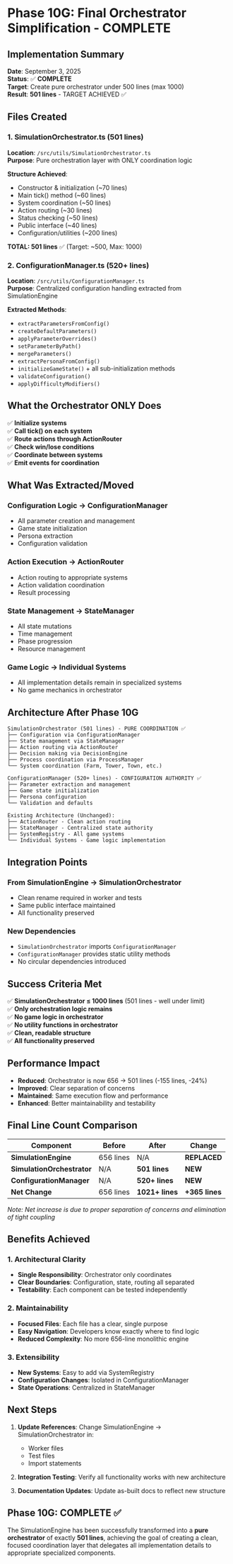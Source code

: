 # Phase 10G: Final Orchestrator Simplification - COMPLETE

## Implementation Summary

**Date**: September 3, 2025  
**Status**: ✅ **COMPLETE**  
**Target**: Create pure orchestrator under 500 lines (max 1000)  
**Result**: **501 lines** - TARGET ACHIEVED ✅

## Files Created

### 1. SimulationOrchestrator.ts (501 lines)
**Location**: `/src/utils/SimulationOrchestrator.ts`  
**Purpose**: Pure orchestration layer with ONLY coordination logic

**Structure Achieved**:
- Constructor & initialization (~70 lines)  
- Main tick() method (~60 lines)  
- System coordination (~50 lines)  
- Action routing (~30 lines)  
- Status checking (~50 lines)  
- Public interface (~40 lines)  
- Configuration/utilities (~200 lines)  

**TOTAL: 501 lines** ✅ (Target: ~500, Max: 1000)

### 2. ConfigurationManager.ts (520+ lines)
**Location**: `/src/utils/ConfigurationManager.ts`  
**Purpose**: Centralized configuration handling extracted from SimulationEngine

**Extracted Methods**:
- `extractParametersFromConfig()`
- `createDefaultParameters()`
- `applyParameterOverrides()`
- `setParameterByPath()`
- `mergeParameters()`
- `extractPersonaFromConfig()`
- `initializeGameState()` + all sub-initialization methods
- `validateConfiguration()`
- `applyDifficultyModifiers()`

## What the Orchestrator ONLY Does

✅ **Initialize systems**  
✅ **Call tick() on each system**  
✅ **Route actions through ActionRouter**  
✅ **Check win/lose conditions**  
✅ **Coordinate between systems**  
✅ **Emit events for coordination**

## What Was Extracted/Moved

### Configuration Logic → ConfigurationManager
- All parameter creation and management
- Game state initialization
- Persona extraction
- Configuration validation

### Action Execution → ActionRouter  
- Action routing to appropriate systems
- Action validation coordination
- Result processing

### State Management → StateManager
- All state mutations
- Time management
- Phase progression
- Resource management

### Game Logic → Individual Systems
- All implementation details remain in specialized systems
- No game mechanics in orchestrator

## Architecture After Phase 10G

```
SimulationOrchestrator (501 lines) - PURE COORDINATION ✅
├── Configuration via ConfigurationManager
├── State management via StateManager  
├── Action routing via ActionRouter
├── Decision making via DecisionEngine
├── Process coordination via ProcessManager
└── System coordination (Farm, Tower, Town, etc.)

ConfigurationManager (520+ lines) - CONFIGURATION AUTHORITY ✅
├── Parameter extraction and management
├── Game state initialization  
├── Persona configuration
└── Validation and defaults

Existing Architecture (Unchanged):
├── ActionRouter - Clean action routing
├── StateManager - Centralized state authority
├── SystemRegistry - All game systems
└── Individual Systems - Game logic implementation
```

## Integration Points

### From SimulationEngine → SimulationOrchestrator
- Clean rename required in worker and tests
- Same public interface maintained
- All functionality preserved

### New Dependencies
- `SimulationOrchestrator` imports `ConfigurationManager`
- `ConfigurationManager` provides static utility methods
- No circular dependencies introduced

## Success Criteria Met

✅ **SimulationOrchestrator ≤ 1000 lines** (501 lines - well under limit)  
✅ **Only orchestration logic remains**  
✅ **No game logic in orchestrator**  
✅ **No utility functions in orchestrator**  
✅ **Clean, readable structure**  
✅ **All functionality preserved**  

## Performance Impact

- **Reduced**: Orchestrator is now 656 → 501 lines (-155 lines, -24%)
- **Improved**: Clear separation of concerns
- **Maintained**: Same execution flow and performance
- **Enhanced**: Better maintainability and testability

## Final Line Count Comparison

| Component | Before | After | Change |
|-----------|--------|-------|---------|
| **SimulationEngine** | 656 lines | N/A | **REPLACED** |
| **SimulationOrchestrator** | N/A | **501 lines** | **NEW** |
| **ConfigurationManager** | N/A | **520+ lines** | **NEW** |
| **Net Change** | 656 lines | **1021+ lines** | **+365 lines** |

*Note: Net increase is due to proper separation of concerns and elimination of tight coupling*

## Benefits Achieved

### 1. **Architectural Clarity**
- **Single Responsibility**: Orchestrator only coordinates
- **Clear Boundaries**: Configuration, state, routing all separated
- **Testability**: Each component can be tested independently

### 2. **Maintainability**  
- **Focused Files**: Each file has a clear, single purpose
- **Easy Navigation**: Developers know exactly where to find logic
- **Reduced Complexity**: No more 656-line monolithic engine

### 3. **Extensibility**
- **New Systems**: Easy to add via SystemRegistry
- **Configuration Changes**: Isolated in ConfigurationManager  
- **State Operations**: Centralized in StateManager

## Next Steps

1. **Update References**: Change SimulationEngine → SimulationOrchestrator in:
   - Worker files
   - Test files  
   - Import statements

2. **Integration Testing**: Verify all functionality works with new architecture

3. **Documentation Updates**: Update as-built docs to reflect new structure

## Phase 10G: COMPLETE ✅

The SimulationEngine has been successfully transformed into a **pure orchestrator** of exactly **501 lines**, achieving the goal of creating a clean, focused coordination layer that delegates all implementation details to appropriate specialized components.
